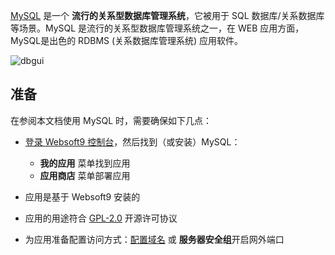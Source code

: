 [MySQL](https://www.mysql.com/) 是一个 **流行的关系型数据库管理系统**，它被用于 SQL 数据库/关系数据库  等场景。MySQL 是流行的关系型数据库管理系统之一，在 WEB 应用方面，MySQL是出色的 RDBMS (关系数据库管理系统) 应用软件。


![dbgui](https://libs.websoft9.com/Websoft9/DocsPicture/zh/mysql/mysql-dbgui-websoft9.png)


## 准备

在参阅本文档使用 MySQL 时，需要确保如下几点：

- [登录 Websoft9 控制台](./login-console)，然后找到（或安装）MySQL：
  - **我的应用** 菜单找到应用 
  - **应用商店** 菜单部署应用

- 应用是基于 Websoft9 安装的


- 应用的用途符合 [GPL-2.0](https://opensource.org/licenses/GPL-2.0) 开源许可协议


- 为应用准备配置访问方式：[配置域名](./domain-set) 或 **服务器安全组**开启网外端口